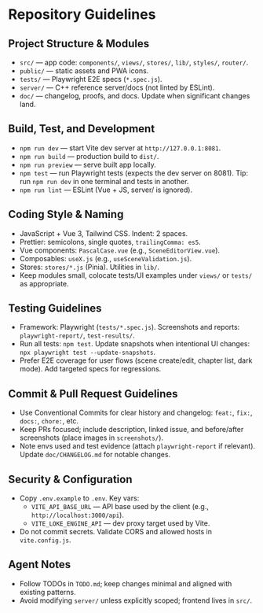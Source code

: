 # Repository Guidelines

## Project Structure & Modules
- `src/` — app code: `components/`, `views/`, `stores/`, `lib/`, `styles/`, `router/`.
- `public/` — static assets and PWA icons.
- `tests/` — Playwright E2E specs (`*.spec.js`).
- `server/` — C++ reference server/docs (not linted by ESLint).
- `doc/` — changelog, proofs, and docs. Update when significant changes land.

## Build, Test, and Development
- `npm run dev` — start Vite dev server at `http://127.0.0.1:8081`.
- `npm run build` — production build to `dist/`.
- `npm run preview` — serve built app locally.
- `npm test` — run Playwright tests (expects the dev server on 8081). Tip: run `npm run dev` in one terminal and tests in another.
- `npm run lint` — ESLint (Vue + JS, server/ is ignored).

## Coding Style & Naming
- JavaScript + Vue 3, Tailwind CSS. Indent: 2 spaces.
- Prettier: semicolons, single quotes, `trailingComma: es5`.
- Vue components: `PascalCase.vue` (e.g., `SceneEditorView.vue`).
- Composables: `useX.js` (e.g., `useSceneValidation.js`).
- Stores: `stores/*.js` (Pinia). Utilities in `lib/`.
- Keep modules small, colocate tests/UI examples under `views/` or `tests/` as appropriate.

## Testing Guidelines
- Framework: Playwright (`tests/*.spec.js`). Screenshots and reports: `playwright-report/`, `test-results/`.
- Run all tests: `npm test`. Update snapshots when intentional UI changes: `npx playwright test --update-snapshots`.
- Prefer E2E coverage for user flows (scene create/edit, chapter list, dark mode). Add targeted specs for regressions.

## Commit & Pull Request Guidelines
- Use Conventional Commits for clear history and changelog: `feat:`, `fix:`, `docs:`, `chore:`, etc.
- Keep PRs focused; include description, linked issue, and before/after screenshots (place images in `screenshots/`).
- Note envs used and test evidence (attach `playwright-report` if relevant). Update `doc/CHANGELOG.md` for notable changes.

## Security & Configuration
- Copy `.env.example` to `.env`. Key vars:
  - `VITE_API_BASE_URL` — API base used by the client (e.g., `http://localhost:3000/api`).
  - `VITE_LOKE_ENGINE_API` — dev proxy target used by Vite.
- Do not commit secrets. Validate CORS and allowed hosts in `vite.config.js`.

## Agent Notes
- Follow TODOs in `TODO.md`; keep changes minimal and aligned with existing patterns.
- Avoid modifying `server/` unless explicitly scoped; frontend lives in `src/`.
